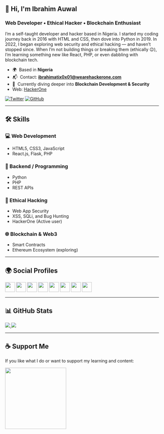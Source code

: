 ## 👋 Hi, I'm Ibrahim Auwal

### Web Developer • Ethical Hacker • Blockchain Enthusiast

I’m a self-taught developer and hacker based in Nigeria. I started my coding journey back in 2016 with HTML and CSS, then dove into Python in 2019. In 2022, I began exploring web security and ethical hacking — and haven’t stopped since. When I’m not building things or breaking them (ethically 😉), I’m learning something new like React, PHP, or even dabbling with blockchain tech.

- 🌍  Based in **Nigeria**  
- 📬  Contact: [**ibrahimatix0x01@wearehackerone.com**](mailto:ibrahimatix0x01@wearehackerone.com)  
- 🧠  Currently diving deeper into **Blockchain Development & Security**
-    Web: [HackerOne](https://hackerone.com/ibrahimatix0x01)

[![Twitter](https://img.shields.io/twitter/follow/ibrahimatix0x01?logo=twitter&style=for-the-badge&color=0891b2&labelColor=1c1917)](https://www.twitter.com/ibrahimatix0x01)
[![GitHub](https://img.shields.io/github/followers/ibrahimatix0x01?logo=github&style=for-the-badge&color=0891b2&labelColor=1c1917)](https://www.github.com/ibrahimatix0x01)

---

## 🛠️ Skills

### 💻 Web Development
- HTML5, CSS3, JavaScript
- React.js, Flask, PHP

### 🐍 Backend / Programming
- Python
- PHP
- REST APIs

### 🔐 Ethical Hacking
- Web App Security
- XSS, SQLi, and Bug Hunting
- HackerOne (Active user)

### 🌐 Blockchain & Web3 
- Smart Contracts
- Ethereum Ecosystem (exploring)

---

## 🌍 Social Profiles

<p align="left">
  <a href="https://discord.com/users/ibrahinmatix0x01" target="_blank"><img src="https://raw.githubusercontent.com/danielcranney/readme-generator/main/public/icons/socials/discord.svg" width="32" height="32" /></a>
  <a href="https://www.facebook.com/ibrahimatix0x01" target="_blank"><img src="https://raw.githubusercontent.com/danielcranney/readme-generator/main/public/icons/socials/facebook.svg" width="32" height="32" /></a>
  <a href="https://github.com/ibrahimatix0x01" target="_blank"><img src="https://raw.githubusercontent.com/danielcranney/readme-generator/main/public/icons/socials/github.svg" width="32" height="32" /></a>
  <a href="https://instagram.com/ibrahimatix" target="_blank"><img src="https://raw.githubusercontent.com/danielcranney/readme-generator/main/public/icons/socials/instagram.svg" width="32" height="32" /></a>
  <a href="https://www.linkedin.com/in/ibrahimatix0x01" target="_blank"><img src="https://raw.githubusercontent.com/danielcranney/readme-generator/main/public/icons/socials/linkedin.svg" width="32" height="32" /></a>
  <a href="https://medium.com/@ibrahimatix0x01" target="_blank"><img src="https://raw.githubusercontent.com/danielcranney/readme-generator/main/public/icons/socials/medium.svg" width="32" height="32" /></a>
  <a href="https://twitter.com/ibrahimatix0x01" target="_blank"><img src="https://raw.githubusercontent.com/danielcranney/readme-generator/main/public/icons/socials/twitter.svg" width="32" height="32" /></a>
  <a href="https://www.youtube.com/c/DuniyarFasaha" target="_blank"><img src="https://raw.githubusercontent.com/danielcranney/readme-generator/main/public/icons/socials/youtube.svg" width="32" height="32" /></a>
</p>

---

## 📊 GitHub Stats

<a href="https://github.com/ibrahimatix0x01">
  <img src="https://github-readme-streak-stats.herokuapp.com/?user=ibrahimatix0x01&stroke=ffffff&background=1c1917&ring=0891b2&fire=0891b2&currStreakNum=ffffff&currStreakLabel=0891b2&sideNums=ffffff&sideLabels=ffffff&dates=ffffff&hide_border=true" />
</a>

<a href="https://github.com/ibrahimatix0x01">
  <img src="https://github-readme-stats.vercel.app/api/top-langs/?username=ibrahimatix0x01&langs_count=10&title_color=0891b2&text_color=ffffff&icon_color=0891b2&bg_color=1c1917&hide_border=true&locale=en&custom_title=Top%20Languages" />
</a>

---

## ☕ Support Me

If you like what I do or want to support my learning and content:

<a href="https://www.buymeacoffee.com/ibrahimatix">
  <img src="https://cdn.buymeacoffee.com/buttons/v2/default-yellow.png" width="200" />
</a>
